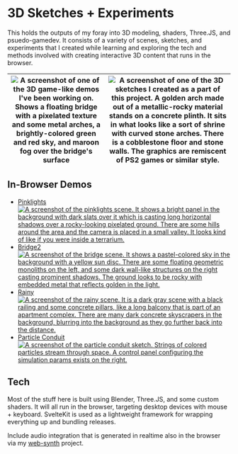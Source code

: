 # 3D Sketches + Experiments

This holds the outputs of my foray into 3D modeling, shaders, Three.JS, and psuedo-gamedev. It consists of a variety of scenes, sketches, and experiments that I created while learning and exploring the tech and methods involved with creating interactive 3D content that runs in the browser.

| ![A screenshot of one of the 3D game-like demos I've been working on.  Shows a floating bridge with a pixelated texture and some metal arches, a brightly-colored green and red sky, and maroon fog over the bridge's surface](https://i.ameo.link/abw.png) | ![A screenshot of one of the 3D sketches I created as a part of this project.  A golden arch made out of a metallic-rocky material stands on a concrete plinth.  It sits in what looks like a sort of shrine with curved stone arches.  There is a cobblestone floor and stone walls.  The graphics are remiscent of PS2 games or similar style.](https://i.ameo.link/azv.png) |
| :---------------------------------------------------------------------------------------------------------------------------------------------------------------------------------------------------------------------------------------------------------: | :----------------------------------------------------------------------------------------------------------------------------------------------------------------------------------------------------------------------------------------------------------------------------------------------------------------------------------------------------------------------------: |

## In-Browser Demos

- [Pinklights ![A screenshot of the pinklights scene.  It shows a bright panel in the background with dark slats over it which is casting long horizontal shadows over a rocky-looking pixelated ground.  There are some hills around the area and the camera is placed in a small valley.  It looks kind of like if you were inside a terrarium.](https://i.ameo.link/azt.png)](https://3d.ameo.design/pinklights.html)
- [Bridge2 ![A screenshot of the bridge scene.  It shows a pastel-colored sky in the background with a yellow sun disc.  There are some floating geometric monoliths on the left, and some dark wall-like structures on the right casting prominent shadows.  The ground looks to be rocky with embedded metal that reflects golden in the light.](https://i.ameo.link/azu.png)](https://3d.ameo.design/bridge2.html)
- [Rainy ![A screenshot of the rainy scene.  It is a dark gray scene with a black railing and some concrete pillars, like a long balcony that is part of an apartment complex.  There are many dark concrete skyscrapers in the background, blurring into the background as they go further back into the distance.](https://i.ameo.link/ayc.png)](https://3d.ameo.design/rainy.html)
- [Particle Conduit ![A screenshot of the particle conduit sketch.  Strings of colored particles stream through space.  A control panel configuring the simulation params exists on the right.](https://i.ameo.link/azx.png)](https://3d.ameo.design/blink.html)

## Tech

Most of the stuff here is built using Blender, Three.JS, and some custom shaders. It will all run in the browser, targeting desktop devices with mouse + keyboard. SvelteKit is used as a lightweight framework for wrapping everything up and bundling releases.

Include audio integration that is generated in realtime also in the browser via my [web-synth](https://github.com/ameobea/web-synth) project.
